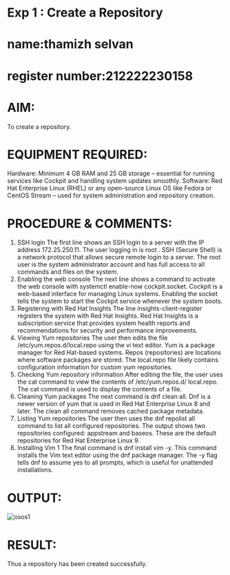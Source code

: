 # Exp 1 : Create a Repository
# name:thamizh selvan
# register number:212222230158
# AIM:
To create a repository.

# EQUIPMENT REQUIRED:
Hardware: Minimum 4 GB RAM and 25 GB storage – essential for running services like Cockpit and handling system updates smoothly.
Software: Red Hat Enterprise Linux (RHEL) or any open-source Linux OS like Fedora or CentOS Stream – used for system administration and repository creation.

# PROCEDURE & COMMENTS:
1. SSH login 
The first line shows an SSH login to a server with the IP address 172.25.250.11. The user logging in 
is root . SSH (Secure Shell) is a network protocol that allows secure remote login to a server. The 
root user is the system administrator account and has full access to all commands and files on the 
system. 
2. Enabling the web console 
The next line shows a command to activate the web console with systemctl enable-now 
cockpit.socket. Cockpit is a web-based interface for managing Linux systems. Enabling the socket 
tells the system to start the Cockpit service whenever the system boots. 
3. Registering with Red Hat Insights 
The line insights-client-register registers the system with Red Hat Insights. Red Hat Insights is a 
subscription service that provides system health reports and recommendations for security and 
performance improvements. 
4. Viewing Yum repositories 
The user then edits the file /etc/yum.repos.d/local.repo using the vi text editor. Yum is a package 
manager for Red Hat-based systems. Repos (repositories) are locations where software packages 
are stored. The local.repo file likely contains configuration information for custom yum 
repositories. 
5. Checking Yum repository information 
After editing the file, the user uses the cat command to view the contents of /etc/yum.repos.d/
local.repo. The cat command is used to display the contents of a file. 
6. Cleaning Yum packages 
The next command is dnf clean all. Dnf is a newer version of yum that is used in Red Hat Enterprise 
Linux 8 and later. The clean all command removes cached package metadata. 
7. Listing Yum repositories 
The user then uses the dnf repolist all command to list all configured repositories. The output 
shows two repositories configured: appstream and baseos. These are the default repositories for 
Red Hat Enterprise Linux 9. 
8. Installing Vim 
1
The final command is dnf install vim -y. This command installs the Vim text editor using the dnf 
package manager. The -y flag tells dnf to assume yes to all prompts, which is useful for unattended 
installations.
# OUTPUT:



![osos1](https://github.com/user-attachments/assets/05c776cd-506e-4874-ac2e-600eddfeea87)



# RESULT:
Thus a repository has been created successfully. 









